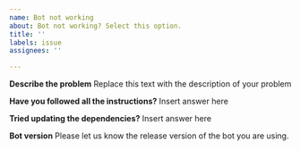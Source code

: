 ```yaml
---
name: Bot not working
about: Bot not working? Select this option.
title: ''
labels: issue
assignees: ''

---
```


**Describe the problem**
Replace this text with the description of your problem

**Have you followed all the instructions?**
Insert answer here

**Tried updating the dependencies?**
Insert answer here

**Bot version**
Please let us know the release version of the bot you are using.
